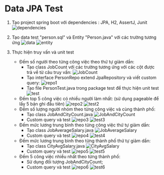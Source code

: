 # Data JPA Test
1. Tạo project spring boot với dependencies : JPA, H2, AssertJ, Junit
![dependencies](/photos/dependency.png)

2. Tạo data test "person.sql" và Entity "Person.java" với các trường tương ứng
![data](/photos/data.png)
![entity](/photos/person.png)

3. Thực hiện truy vấn và unit test
    - Đếm số người theo từng công việc theo thứ tự giảm dần:
        + Tạo class JobCount với các trường tương ứng với các cột được trả về từ câu truy vấn:
        ![JobCount](/photos/entity_query4.png)
        + Tạo interface PersonRepo extend JpaRepository và viết custom query:
        ![repo1](/photos/repo1.png)
        + Tạo file PersonTest.java trong package test để thực hiện unit test
        ![test](/photos/test1.png)
    - Đếm top 5 công việc có nhiều người làm nhất: (sử dụng pageable để lấy 5 bản ghi đầu tiên)
        ![repo2](/photos/repo2.png)
        ![test2](/photos/test2.png)
    - Đếm số lượng người nhóm theo từng công việc và cùng thành phố:
        + Tạo class JobAndCityCount.java
        ![JobAndCityCount](/photos/entity_query.png)
        + Custom query và test
        ![repo3](/photos/repo3.png)
        ![test3](/photos/test3.png)
    - Đếm mức lương trung bình theo từng công việc thứ tự giảm dần:
        + Tạo class JobAverageSalary.java
        ![JobAverageSalary](/photos/entity_query3.png)
        + Custom query và test
        ![repo4](/photos/repo4.png)
        ![test4](/photos/test4.png)
    - Đếm mức lương trung bình theo từng thành phố thứ tự giảm dần:
        + Tạo class CityAvgSalary.java
        ![CityAvgSalary](/photos/entity_query2.png)
        + Custom query và test
        ![repo5](/photos/repo5.png)
        ![test5](/photos/test5.png)
    - Đếm 5 công việc nhiều nhất theo từng thành phố:
        + Sử dụng đối tượng JobAndCityCount; 
        + Custom query và test
        ![repo6](/photos/repo6.png)
        ![test6](/photos/test6.png)
